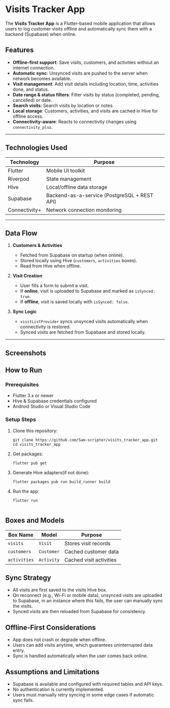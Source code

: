 # Visits Tracker App

The **Visits Tracker App** is a Flutter-based mobile application that allows users to log customer visits offline and automatically sync them with a backend (Supabase) when online.

## Features

- **Offline-first support**: Save visits, customers, and activities without an internet connection.
- **Automatic sync**: Unsynced visits are pushed to the server when network becomes available.
- **Visit management**: Add visit details including location, time, activities done, and status.
- **Date range & status filters**: Filter visits by status (completed, pending, cancelled) or date.
- **Search visits**: Search visits by location or notes.
- **Local storage**: Customers, activities, and visits are cached in Hive for offline access.
- **Connectivity-aware**: Reacts to connectivity changes using `connectivity_plus`.

---

## Technologies Used

| Technology     | Purpose                                      |
|----------------|----------------------------------------------|
| Flutter        | Mobile UI toolkit                            |
| Riverpod       | State management                             |
| Hive           | Local/offline data storage                   |
| Supabase       | Backend-as-a-service (PostgreSQL + REST API) |
| Connectivity+  | Network connection monitoring                |

---

## Data Flow

1. **Customers & Activities**
    - Fetched from Supabase on startup (when online).
    - Stored locally using Hive (`customers`, `activities` boxes).
    - Read from Hive when offline.

2. **Visit Creation**
    - User fills a form to submit a visit.
    - If **online**, visit is uploaded to Supabase and marked as `isSynced: true`.
    - If **offline**, visit is saved locally with `isSynced: false`.

3. **Sync Logic**
    - `visitListProvider` syncs unsynced visits automatically when connectivity is restored.
    - Synced visits are fetched from Supabase and stored locally.

---

## Screenshots

## How to Run

### Prerequisites

- Flutter 3.x or newer
- Hive & Supabase credentials configured
- Android Studio or Visual Studio Code

### Setup Steps

1. Clone this repository:
   ```terminal
   git clone https://github.com/Sam-scripter/visits_tracker_app.git
   cd visits_tracker_app
2. Get packages:
   ```terminal
   flutter pub get
3. Generate Hive adapters(if not done):
   ```terminal
   flutter packages pub run build_runner build
4. Run the app:
   ```terminal
   flutter run
   

## Boxes and Models
| Box Name     | Model      | Purpose                 |
| ------------ | ---------- | ----------------------- |
| `visits`     | `Visit`    | Stores visit records    |
| `customers`  | `Customer` | Cached customer data    |
| `activities` | `Activity` | Cached visit activities |

## Sync Strategy
 - All visits are first saved to the visits Hive box.
 - On reconnect (e.g., Wi-Fi or mobile data), unsynced visits are uploaded to Supabase, in an instance where this fails, the user can manually sync the visits.
 - Synced visits are then reloaded from Supabase for consistency.

## Offline-First Considerations
 - App does not crash or degrade when offline.
 - Users can add visits anytime, which guarantees uninterrupted data entry.
 - Sync is handled automatically when the user comes back online.

## Assumptions and Limitations
 - Supabase is available and configured with required tables and API keys.
 - No authentication is currently implemented.
 - Users must manually retry syncing in some edge cases if automatic sync fails.

